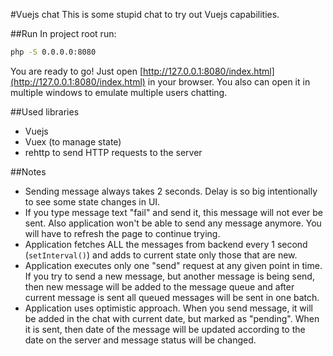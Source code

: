 #Vuejs chat
This is some stupid chat to try out Vuejs capabilities.

##Run
In project root run:
```bash
php -S 0.0.0.0:8080
```
You are ready to go!
Just open [http://127.0.0.1:8080/index.html](http://127.0.0.1:8080/index.html) in your browser. 
You also can open it in multiple windows to emulate multiple users chatting.

##Used libraries
  * Vuejs
  * Vuex (to manage state)
  * rehttp to send HTTP requests to the server
   
##Notes
  * Sending message always takes 2 seconds. Delay is so big intentionally to see some state changes in UI.
  * If you type message text "fail" and send it, this message will not ever be sent. Also application won't be able to send any message anymore. You will have to refresh the page to continue trying.
  * Application fetches ALL the messages from backend every 1 second (`setInterval()`) and adds to current state only those that are new.
  * Application executes only one "send" request at any given point in time. If you try to send a new message, but another message is being send, then new message will be added to the message queue and after current message is sent all queued messages will be sent in one batch.
  * Application uses optimistic approach. When you send message, it will be added in the chat with current date, but marked as "pending". When it is sent, then date of the message will be updated according to the date on the server and message status will be changed.
